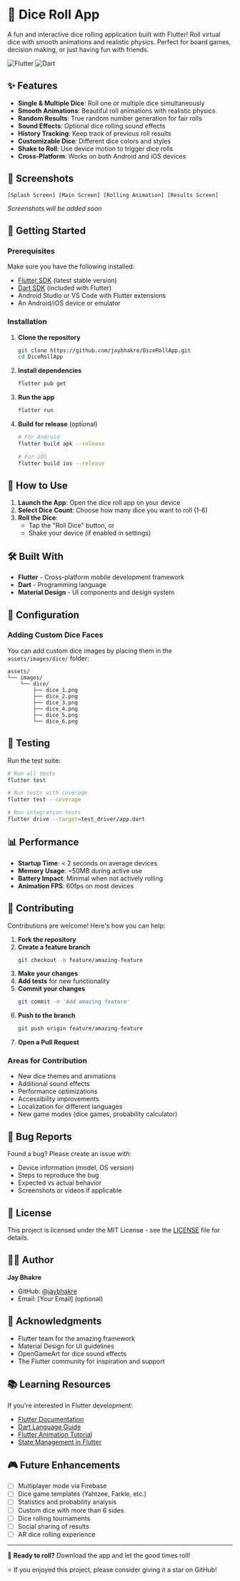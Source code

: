 # 🎲 Dice Roll App

A fun and interactive dice rolling application built with Flutter! Roll virtual dice with smooth animations and realistic physics. Perfect for board games, decision making, or just having fun with friends.

![Flutter](https://img.shields.io/badge/Flutter-02569B?style=for-the-badge&logo=flutter&logoColor=white)
![Dart](https://img.shields.io/badge/Dart-0175C2?style=for-the-badge&logo=dart&logoColor=white)

## ✨ Features

- **Single & Multiple Dice**: Roll one or multiple dice simultaneously
- **Smooth Animations**: Beautiful roll animations with realistic physics
- **Random Results**: True random number generation for fair rolls
- **Sound Effects**: Optional dice rolling sound effects
- **History Tracking**: Keep track of previous roll results
- **Customizable Dice**: Different dice colors and styles
- **Shake to Roll**: Use device motion to trigger dice rolls
- **Cross-Platform**: Works on both Android and iOS devices

## 📱 Screenshots

<!-- Add your app screenshots here -->
```
[Splash Screen] [Main Screen] [Rolling Animation] [Results Screen]
```
*Screenshots will be added soon*

## 🚀 Getting Started

### Prerequisites

Make sure you have the following installed:

- [Flutter SDK](https://flutter.dev/docs/get-started/install) (latest stable version)
- [Dart SDK](https://dart.dev/get-dart) (included with Flutter)
- Android Studio or VS Code with Flutter extensions
- An Android/iOS device or emulator

### Installation

1. **Clone the repository**
   ```bash
   git clone https://github.com/jaybhakre/DiceRollApp.git
   cd DiceRollApp
   ```

2. **Install dependencies**
   ```bash
   flutter pub get
   ```

3. **Run the app**
   ```bash
   flutter run
   ```

4. **Build for release** (optional)
   ```bash
   # For Android
   flutter build apk --release
   
   # For iOS
   flutter build ios --release
   ```

## 🎯 How to Use

1. **Launch the App**: Open the dice roll app on your device
2. **Select Dice Count**: Choose how many dice you want to roll (1-6)
3. **Roll the Dice**: 
   - Tap the "Roll Dice" button, or
   - Shake your device (if enabled in settings)

## 🛠️ Built With

- **Flutter** - Cross-platform mobile development framework
- **Dart** - Programming language
- **Material Design** - UI components and design system

## 🔧 Configuration

### Adding Custom Dice Faces

You can add custom dice images by placing them in the `assets/images/dice/` folder:

```
assets/
└── images/
    └── dice/
        ├── dice_1.png
        ├── dice_2.png
        ├── dice_3.png
        ├── dice_4.png
        ├── dice_5.png
        └── dice_6.png
```

## 🧪 Testing

Run the test suite:

```bash
# Run all tests
flutter test

# Run tests with coverage
flutter test --coverage

# Run integration tests
flutter drive --target=test_driver/app.dart
```

## 📊 Performance

- **Startup Time**: < 2 seconds on average devices
- **Memory Usage**: ~50MB during active use
- **Battery Impact**: Minimal when not actively rolling
- **Animation FPS**: 60fps on most devices

## 🤝 Contributing

Contributions are welcome! Here's how you can help:

1. **Fork the repository**
2. **Create a feature branch**
   ```bash
   git checkout -b feature/amazing-feature
   ```
3. **Make your changes**
4. **Add tests** for new functionality
5. **Commit your changes**
   ```bash
   git commit -m 'Add amazing feature'
   ```
6. **Push to the branch**
   ```bash
   git push origin feature/amazing-feature
   ```
7. **Open a Pull Request**

### Areas for Contribution

- New dice themes and animations
- Additional sound effects
- Performance optimizations 
- Accessibility improvements
- Localization for different languages
- New game modes (dice games, probability calculator)

## 🐛 Bug Reports

Found a bug? Please create an issue with:

- Device information (model, OS version)
- Steps to reproduce the bug
- Expected vs actual behavior
- Screenshots or videos if applicable

## 📄 License

This project is licensed under the MIT License - see the [LICENSE](LICENSE) file for details.

## 👨‍💻 Author

**Jay Bhakre**
- GitHub: [@jaybhakre](https://github.com/jaybhakre)
- Email: [Your Email] (optional)

## 🙏 Acknowledgments

- Flutter team for the amazing framework
- Material Design for UI guidelines
- OpenGameArt for dice sound effects
- The Flutter community for inspiration and support

## 📚 Learning Resources

If you're interested in Flutter development:

- [Flutter Documentation](https://flutter.dev/docs)
- [Dart Language Guide](https://dart.dev/guides)
- [Flutter Animation Tutorial](https://flutter.dev/docs/development/ui/animations)
- [State Management in Flutter](https://flutter.dev/docs/development/data-and-backend/state-mgmt)

## 🎮 Future Enhancements

- [ ] Multiplayer mode via Firebase
- [ ] Dice game templates (Yahtzee, Farkle, etc.)
- [ ] Statistics and probability analysis
- [ ] Custom dice with more than 6 sides
- [ ] Dice rolling tournaments
- [ ] Social sharing of results
- [ ] AR dice rolling experience

---

🎲 **Ready to roll?** Download the app and let the good times roll! 

⭐ If you enjoyed this project, please consider giving it a star on GitHub!
